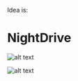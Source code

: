 Idea is:
# NightDrive 
<p align="center">

  ![alt text](https://media1.tenor.com/images/c7221e8c540690fa8beb617f4e5ff999/tenor.gif?itemid=12636128)
  
  ![alt text](https://i.pinimg.com/originals/e1/70/f4/e170f49b85996b4f87c0eef4a8309e66.gif)

</p>
